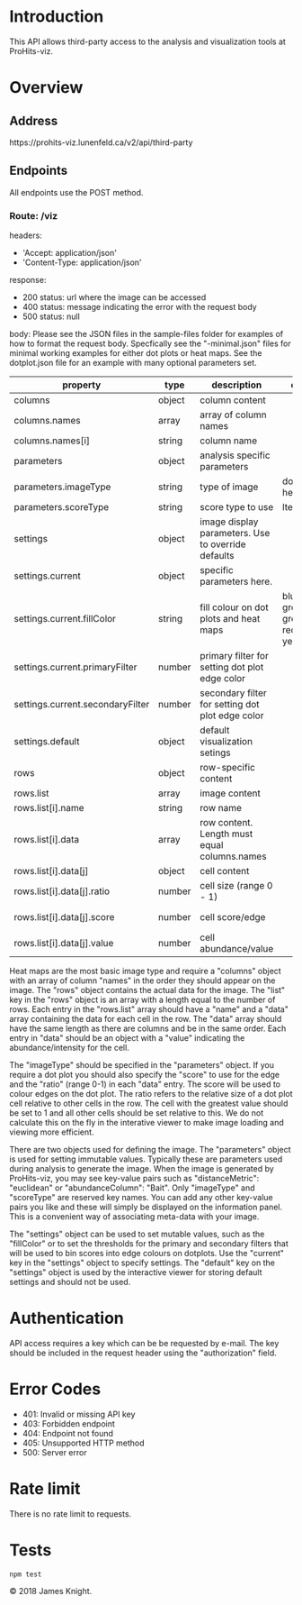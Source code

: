 # Introduction

This API allows third-party access to the analysis and visualization tools at ProHits-viz.

# Overview

## Address
https<nolink>://prohits-viz.lunenfeld.ca/v2/api/third-party

## Endpoints

All endpoints use the POST method.

### Route: /viz
headers:
* 'Accept: application/json'
* 'Content-Type: application/json'

response:
* 200 status: url where the image can be accessed
* 400 status: message indicating the error with the request body
* 500 status: null

body: Please see the JSON files in the sample-files folder for examples of how to format the request body. Specfically see the "-minimal.json" files for minimal working examples for either dot plots or heat maps. See the dotplot.json file for an example with many optional parameters set.

| property                         | type   | description                                        | options                                                 | required      | default   |
|----------------------------------|--------|----------------------------------------------------|---------------------------------------------------------|---------------|-----------|
| columns                          | object | column content                                     |                                                         | true          |           |
| columns.names                    | array  | array of column names                              |                                                         | true          |           |
| columns.names[i]                 | string | column name                                        |                                                         | true          |           |
| parameters                       | object | analysis specific parameters                       |                                                         | true          |           |
| parameters.imageType             | string | type of image                                      | dotplot, heatmap                                        | true          |           |
| parameters.scoreType             | string | score type to use                                  | lte, gte                                                | false         | lte       |
| settings                         | object | image display parameters. Use to override defaults |                                                         | dot plot only |           |
| settings.current                 | object | specific parameters here.                          |                                                         | dot plot only |           |
| settings.current.fillColor       | string | fill colour on dot plots and heat maps             | blueBlack, greenBlack, greyscale, redBlack, yellowBlack | false         | blueBlack |
| settings.current.primaryFilter   | number | primary filter for setting dot plot edge color     |                                                         | false         | 0.01      |
| settings.current.secondaryFilter | number | secondary filter for setting dot plot edge color   |                                                         | false         | 0.05      |
| settings.default                 | object | default visualization setings                      |                                                         | false         |           |
| rows                             | object | row-specific content                               |                                                         | true          |           |
| rows.list                        | array  | image content                                      |                                                         | true          |           |
| rows.list[i].name                | string | row name                                           |                                                         | true          |           |
| rows.list[i].data                | array  | row content. Length must equal columns.names       |                                                         | true          |           |
| rows.list[i].data[j]             | object | cell content                                       |                                                         | true          |           |
| rows.list[i].data[j].ratio       | number | cell size (range 0 - 1)                            |                                                         | dotplot only  |           |
| rows.list[i].data[j].score       | number | cell score/edge                                    |                                                         | dotplot only  |           |
| rows.list[i].data[j].value       | number | cell abundance/value                               |                                                         | true          |           |



Heat maps are the most basic image type and require a "columns" object with an array of column "names" in the order they should appear on the image. The "rows" object contains the actual data for the image. The "list" key in the "rows" object is an array with a length equal to the number of rows. Each entry in the "rows.list" array should have a "name" and a "data" array containing the data for each cell in the row. The "data" array should have the same length as there are columns and be in the same order. Each entry in "data" should be an object with a "value" indicating the abundance/intensity for the cell.

The "imageType" should be specified in the "parameters" object. If you require a dot plot you should also specify the "score" to use for the edge and the "ratio" (range 0-1) in each "data" entry. The score will be used to colour edges on the dot plot. The ratio refers to the relative size of a dot plot cell relative to other cells in the row. The cell with the greatest value should be set to 1 and all other cells should be set relative to this. We do not calculate this on the fly in the interative viewer to make image loading and viewing more efficient.

There are two objects used for defining the image. The "parameters" object is used for setting immutable values. Typically these are parameters used during analysis to generate the image. When the image is generated by ProHits-viz, you may see key-value pairs such as "distanceMetric": "euclidean" or "abundanceColumn": "Bait". Only "imageType" and "scoreType" are reserved key names. You can add any other key-value pairs you like and these will simply be displayed on the information panel. This is a convenient way of associating meta-data with your image.

The "settings" object can be used to set mutable values, such as the "fillColor" or to set the thresholds for the primary and secondary filters that will be used to bin scores into edge colours on dotplots. Use the "current" key in the "settings" object to specify settings. The "default" key on the "settings" object is used by the interactive viewer for storing default settings and should not be used.

# Authentication
API access requires a key which can be be requested by e-mail. The key should be included in the request header using the "authorization" field.

# Error Codes
* 401: Invalid or missing API key
* 403: Forbidden endpoint
* 404: Endpoint not found
* 405: Unsupported HTTP method
* 500: Server error

# Rate limit
There is no rate limit to requests.

# Tests

`npm test`

© 2018 James Knight.
